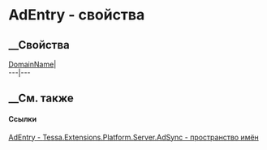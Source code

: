 # AdEntry - свойства
##  __Свойства
[DomainName](P_Tessa_Extensions_Platform_Server_AdSync_AdEntry_DomainName.htm)|  
---|---  
## __См. также
#### Ссылки
[AdEntry - ](T_Tessa_Extensions_Platform_Server_AdSync_AdEntry.htm)
[Tessa.Extensions.Platform.Server.AdSync - пространство
имён](N_Tessa_Extensions_Platform_Server_AdSync.htm)
